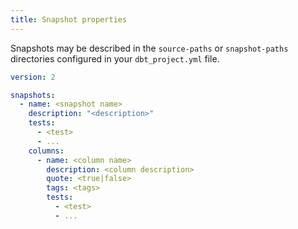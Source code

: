```yaml
---
title: Snapshot properties
---
```


Snapshots may be described in the `source-paths` or `snapshot-paths` directories configured in your `dbt_project.yml` file.

```yml
version: 2

snapshots:
  - name: <snapshot name>
    description: "<description>"
    tests:
      - <test>
      - ...
    columns:
      - name: <column name>
        description: <column description>
        quote: <true|false>
        tags: <tags>
        tests:
          - <test>
          - ...
```
